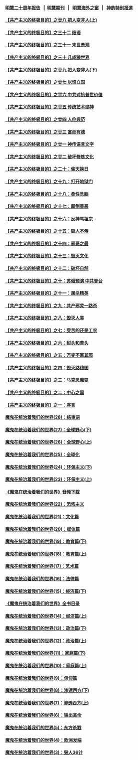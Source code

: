 #### [明慧二十周年报告](https://github.com/gfw-breaker/mh-reports/blob/master/README.md?t=07190308) &nbsp;&nbsp;|&nbsp;&nbsp;[明慧期刊](https://github.com/gfw-breaker/mh-qikan) &nbsp;&nbsp;|&nbsp;&nbsp; [明慧海外之窗](https://github.com/gfw-breaker/mh-news/blob/master/README.md?t=07190308) &nbsp;&nbsp;|&nbsp;&nbsp; [神韵特别报道](https://github.com/gfw-breaker/mh-news/blob/master/shenyun.md?t=07190308) 

#### [【共产主义的终极目的】之廿八 把人变非人(上)](../pages/nsc422/n11340492.md?t=07190308) 

#### [【共产主义的终极目的】之三十二 结语](../pages/nsc422/n11360535.md?t=07190308) 

#### [【共产主义的终极目的】之三十一 末世景观](../pages/nsc422/n11351129.md?t=07190308) 

#### [【共产主义的终极目的】之三十 几成狼世界](../pages/nsc422/n11348280.md?t=07190308) 

#### [【共产主义的终极目的】之廿九 把人变非人(下)](../pages/nsc422/n11344140.md?t=07190308) 

#### [【共产主义的终极目的】之廿七 以恨立国](../pages/nsc422/n11336944.md?t=07190308) 

#### [【共产主义的终极目的】之廿六 中共对抗普世价值](../pages/nsc422/n11324785.md?t=07190308) 

#### [【共产主义的终极目的】之廿五 传统艺术颂神](../pages/nsc422/n11296396.md?t=07190308) 

#### [【共产主义的终极目的】之廿四 人伦典范](../pages/nsc422/n11296397.md?t=07190308) 

#### [【共产主义的终极目的】之廿三 富而有德](../pages/nsc422/n11283598.md?t=07190308) 

#### [【共产主义的终极目的】之廿一 神传语言文字](../pages/nsc422/n11263265.md?t=07190308) 

#### [【共产主义的终极目的】之廿二 破坏修炼文化](../pages/nsc422/n11245728.md?t=07190308) 

#### [【共产主义的终极目的】之二十：偷天换日](../pages/nsc422/n11238846.md?t=07190308) 

#### [【共产主义的终极目的】之十九：打开地狱门](../pages/nsc422/n11206376.md?t=07190308) 

#### [【共产主义的终极目的】之十八：柔性洗脑](../pages/nsc422/n11199994.md?t=07190308) 

#### [【共产主义的终极目的】之十七：颠倒善恶](../pages/nsc422/n11179782.md?t=07190308) 

#### [【共产主义的终极目的】之十六：反神骂祖宗](../pages/nsc422/n11166798.md?t=07190308) 

#### [【共产主义的终极目的】之十五：毁人不倦](../pages/nsc422/n11166792.md?t=07190308) 

#### [【共产主义的终极目的】之十四：邪恶之最](../pages/nsc422/n11150249.md?t=07190308) 

#### [【共产主义的终极目的】之十三：毁灭文化](../pages/nsc422/n11135227.md?t=07190308) 

#### [【共产主义的终极目的】之十二：破坏自然](../pages/nsc422/n11135214.md?t=07190308) 

#### [【共产主义的终极目的】之十：苏俄预演 中共登台](../pages/nsc422/n11118424.md?t=07190308) 

#### [【共产主义的终极目的】之十一：屠杀精英](../pages/nsc422/n11118442.md?t=07190308) 

#### [【共产主义的终极目的】之九：共产邪灵一路杀](../pages/nsc422/n11114139.md?t=07190308) 

#### [【共产主义的终极目的】之八：毁灭人类](../pages/nsc422/n11108503.md?t=07190308) 

#### [【共产主义的终极目的】之七：受苦的还是工农](../pages/nsc422/n11101809.md?t=07190308) 

#### [【共产主义的终极目的】之六：甜头和苦头](../pages/nsc422/n11096971.md?t=07190308) 

#### [【共产主义的终极目的】之五：万变不离其邪](../pages/nsc422/n11091285.md?t=07190308) 

#### [【共产主义的终极目的】之四：毁灭路线图](../pages/nsc422/n11086284.md?t=07190308) 

#### [【共产主义的终极目的】之三：马克思魔变](../pages/nsc422/n11061941.md?t=07190308) 

#### [【共产主义的终极目的】之二：中心之国](../pages/nsc422/n11047728.md?t=07190308) 

#### [【共产主义的终极目的】之一：序言](../pages/nsc422/n11086077.md?t=07190308) 

#### [魔鬼在统治着我们的世界(28)：结束语](../pages/nsc422/n10936246.md?t=07190308) 

#### [魔鬼在统治着我们的世界(27)：全球野心(下)](../pages/nsc422/n10928319.md?t=07190308) 

#### [魔鬼在统治着我们的世界(26)：全球野心(上)](../pages/nsc422/n10900318.md?t=07190308) 

#### [魔鬼在统治着我们的世界(25)：全球化](../pages/nsc422/n10788205.md?t=07190308) 

#### [魔鬼在统治着我们的世界(24)：环保主义(下)](../pages/nsc422/n10695307.md?t=07190308) 

#### [魔鬼在统治着我们的世界(23)：环保主义(上)](../pages/nsc422/n10688613.md?t=07190308) 

#### [《魔鬼在统治着我们的世界》音频下载](../pages/nsc422/n10635553.md?t=07190308) 

#### [魔鬼在统治着我们的世界(22)：恐怖主义](../pages/nsc422/n10614727.md?t=07190308) 

#### [魔鬼在统治着我们的世界(21)：文化篇](../pages/nsc422/n10597706.md?t=07190308) 

#### [魔鬼在统治着我们的世界(20)：媒体篇](../pages/nsc422/n10586579.md?t=07190308) 

#### [魔鬼在统治着我们的世界(19)：教育篇(下)](../pages/nsc422/n10564808.md?t=07190308) 

#### [魔鬼在统治着我们的世界(18)：教育篇(上)](../pages/nsc422/n10526970.md?t=07190308) 

#### [魔鬼在统治着我们的世界(17)：艺术篇](../pages/nsc422/n10499093.md?t=07190308) 

#### [魔鬼在统治着我们的世界(16)：法律篇](../pages/nsc422/n10485969.md?t=07190308) 

#### [魔鬼在统治着我们的世界(15)：经济篇(下)](../pages/nsc422/n10469975.md?t=07190308) 

#### [《魔鬼在统治着我们的世界》全书目录](../pages/nsc422/n10464261.md?t=07190308) 

#### [魔鬼在统治着我们的世界(14)：经济篇(上)](../pages/nsc422/n10457370.md?t=07190308) 

#### [魔鬼在统治着我们的世界(13)：政治篇(下)](../pages/nsc422/n10448270.md?t=07190308) 

#### [魔鬼在统治着我们的世界(12)：政治篇(上)](../pages/nsc422/n10444576.md?t=07190308) 

#### [魔鬼在统治着我们的世界(11)：家庭篇(下)](../pages/nsc422/n10440961.md?t=07190308) 

#### [魔鬼在统治着我们的世界(10)：家庭篇(上)](../pages/nsc422/n10435448.md?t=07190308) 

#### [魔鬼在统治着我们的世界(9)：信仰篇](../pages/nsc422/n10432159.md?t=07190308) 

#### [魔鬼在统治着我们的世界(8)：渗透西方(下)](../pages/nsc422/n10429603.md?t=07190308) 

#### [魔鬼在统治着我们的世界(7)：渗透西方(上)](../pages/nsc422/n10426013.md?t=07190308) 

#### [魔鬼在统治着我们的世界(6)：输出革命](../pages/nsc422/n10421536.md?t=07190308) 

#### [魔鬼在统治着我们的世界(5)：东方杀戮](../pages/nsc422/n10417707.md?t=07190308) 

#### [魔鬼在统治着我们的世界(4)：欧洲发端](../pages/nsc422/n10414890.md?t=07190308) 

#### [魔鬼在统治着我们的世界(3)：毁人36计](../pages/nsc422/n10411583.md?t=07190308) 

